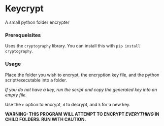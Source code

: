 # Keycrypt
A small python folder encrypter

### Prerequeisites
Uses the `cryptography` library. You can install this with `pip install cryptography`.


### Usage
Place the folder you wish to encrypt, the encryption key file, and the python script/executable into a folder. 

*If you do not have a key, run the script and copy the generated key into an empty file.*

Use the `e` option to encrypt, `d` to decrypt, and `k` for a new key.

**WARNING: THIS PROGRAM WILL ATTEMPT TO ENCRYPT *EVERYTHING* IN CHILD FOLDERS. RUN WITH CAUTION.**
